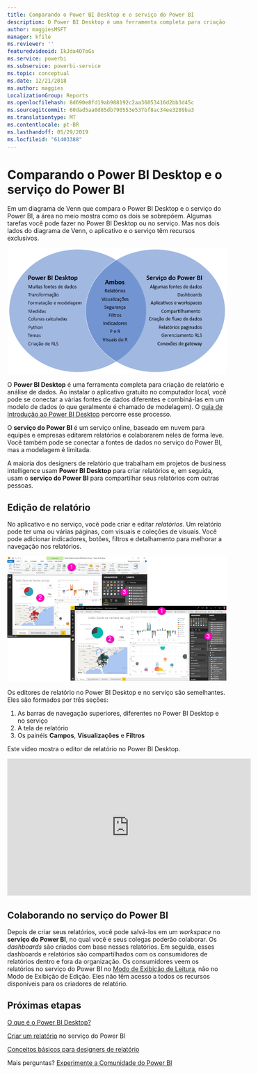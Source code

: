 ```yaml
---
title: Comparando o Power BI Desktop e o serviço do Power BI
description: O Power BI Desktop é uma ferramenta completa para criação de relatório e análise de dados. O serviço do Power BI é um serviço online, baseado em nuvem para equipes e empresas editarem relatórios e colaborarem neles de forma leve.
author: maggiesMSFT
manager: kfile
ms.reviewer: ''
featuredvideoid: IkJda4O7oGs
ms.service: powerbi
ms.subservice: powerbi-service
ms.topic: conceptual
ms.date: 12/21/2018
ms.author: maggies
LocalizationGroup: Reports
ms.openlocfilehash: 8d690e8fd19ab988192c2aa36053416d2bb3d45c
ms.sourcegitcommit: 60dad5aa0d85db790553e537bf8ac34ee3289ba3
ms.translationtype: MT
ms.contentlocale: pt-BR
ms.lasthandoff: 05/29/2019
ms.locfileid: "61403388"
---
```

# <a name="comparing-power-bi-desktop-and-the-power-bi-service"></a>Comparando o Power BI Desktop e o serviço do Power BI

Em um diagrama de Venn que compara o Power BI Desktop e o serviço do Power BI, a área no meio mostra como os dois se sobrepõem. Algumas tarefas você pode fazer no Power BI Desktop ou no serviço. Mas nos dois lados do diagrama de Venn, o aplicativo e o serviço têm recursos exclusivos.  

![Diagrama de Venn do Power BI Desktop e do serviço](media/service-service-vs-desktop/power-bi-venn-desktop-service.png)

O **Power BI Desktop** é uma ferramenta completa para criação de relatório e análise de dados. Ao instalar o aplicativo gratuito no computador local, você pode se conectar a várias fontes de dados diferentes e combiná-las em um modelo de dados (o que geralmente é chamado de modelagem). O [guia de Introdução ao Power BI Desktop](desktop-getting-started.md) percorre esse processo.

O **serviço do Power BI** é um serviço online, baseado em nuvem para equipes e empresas editarem relatórios e colaborarem neles de forma leve. Você também pode se conectar a fontes de dados no serviço do Power BI, mas a modelagem é limitada. 

A maioria dos designers de relatório que trabalham em projetos de business intelligence usam **Power BI Desktop** para criar relatórios e, em seguida, usam o **serviço do Power BI** para compartilhar seus relatórios com outras pessoas.

## <a name="report-editing"></a>Edição de relatório

No aplicativo e no serviço, você pode criar e editar *relatórios*. Um relatório pode ter uma ou várias páginas, com visuais e coleções de visuais. Você pode adicionar indicadores, botões, filtros e detalhamento para melhorar a navegação nos relatórios.

![Editando um relatório no Power BI Desktop ou no serviço](media/service-service-vs-desktop/power-bi-editing-desktop-service.png)

Os editores de relatório no Power BI Desktop e no serviço são semelhantes. Eles são formados por três seções:  

1. As barras de navegação superiores, diferentes no Power BI Desktop e no serviço    
2. A tela de relatório     
3. Os painéis **Campos**, **Visualizações** e **Filtros**

Este vídeo mostra o editor de relatório no Power BI Desktop. 

<iframe width="560" height="315" src="https://www.youtube.com/embed/IkJda4O7oGs" frameborder="0" allowfullscreen></iframe>

## <a name="collaborating-in-the-power-bi-service"></a>Colaborando no serviço do Power BI

Depois de criar seus relatórios, você pode salvá-los em um *workspace* no **serviço do Power BI**, no qual você e seus colegas poderão colaborar. Os *dashboards* são criados com base nesses relatórios. Em seguida, esses dashboards e relatórios são compartilhados com os consumidores de relatórios dentro e fora da organização. Os consumidores veem os relatórios no serviço do Power BI no [Modo de Exibição de Leitura](consumer/end-user-reading-view.md), não no Modo de Exibição de Edição. Eles não têm acesso a todos os recursos disponíveis para os criadores de relatório. 

## <a name="next-steps"></a>Próximas etapas

[O que é o Power BI Desktop?](desktop-what-is-desktop.md)

[Criar um relatório](service-report-create-new.md) no serviço do Power BI

[Conceitos básicos para designers de relatório](service-basic-concepts.md)

Mais perguntas? [Experimente a Comunidade do Power BI](http://community.powerbi.com/)


